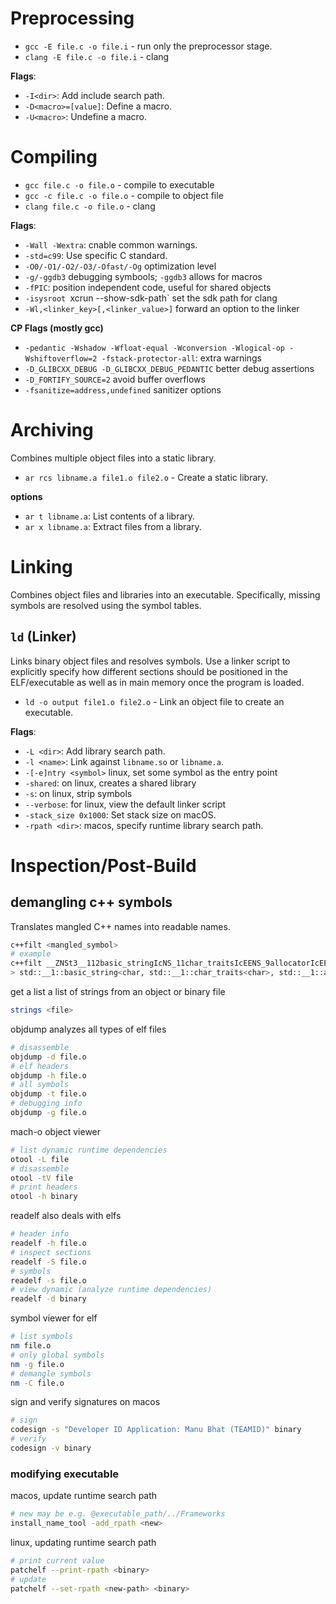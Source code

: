 # Preprocessing
- `gcc -E file.c -o file.i` - run only the preprocessor stage.
- `clang -E file.c -o file.i` - clang

**Flags**:
- `-I<dir>`: Add include search path.
- `-D<macro>=[value]`: Define a macro.
- `-U<macro>`: Undefine a macro.

# Compiling
- `gcc file.c -o file.o` - compile to executable
- `gcc -c file.c -o file.o` - compile to object file
- `clang file.c -o file.o` - clang

**Flags**:
- `-Wall -Wextra`: cnable common warnings.
- `-std=c99`: Use specific C standard.
- `-O0/-O1/-O2/-O3/-Ofast/-Og` optimization level
- `-g/-ggdb3` debugging symbools; `-ggdb3` allows for macros
- `-fPIC`: position independent code, useful for shared objects
- `-isysroot `xcrun --show-sdk-path` set the sdk path for clang
- `-Wl,<linker_key>[,<linker_value>]` forward an option to the linker

**CP Flags (mostly gcc)**
- `-pedantic -Wshadow -Wfloat-equal -Wconversion -Wlogical-op -Wshiftoverflow=2 -fstack-protector-all`: extra warnings
- `-D_GLIBCXX_DEBUG -D_GLIBCXX_DEBUG_PEDANTIC` better debug assertions
- `-D_FORTIFY_SOURCE=2` avoid buffer overflows
- `-fsanitize=address,undefined` sanitizer options

# Archiving
Combines multiple object files into a static library.

- `ar rcs libname.a file1.o file2.o` - Create a static library.

**options**
- `ar t libname.a`: List contents of a library.
- `ar x libname.a`: Extract files from a library.

# Linking
Combines object files and libraries into an executable. Specifically, missing symbols are resolved using the symbol tables.

## `ld` (Linker)
Links binary object files and resolves symbols. Use a linker script to explicitly specify how different sections should be positioned in the ELF/executable as well as in main memory once the program is loaded.

- `ld -o output file1.o file2.o` - Link an object file to create an executable.

**Flags**:
- `-L <dir>`: Add library search path.
- `-l <name>`: Link against `libname.so` or `libname.a`.
- `-[-e]ntry <symbol>` linux, set some symbol as the entry point
- `-shared`: on linux, creates a shared library
- `-s`: on linux, strip symbols
- `--verbose`: for linux, view the default linker script
- `-stack_size 0x1000`: Set stack size on macOS.
- `-rpath <dir>`: macos, specify runtime library search path.

# Inspection/Post-Build

## demangling c++ symbols
Translates mangled C++ names into readable names.
```bash
c++filt <mangled_symbol>
# example
c++filt __ZNSt3__112basic_stringIcNS_11char_traitsIcEENS_9allocatorIcEEEC1B8ne180100ILi0EEEPKc
> std::__1::basic_string<char, std::__1::char_traits<char>, std::__1::allocator<char>>::basic_string[abi:ne180100]<0>(char const*)
```

get a list a list of strings from an object or binary file
```bash
strings <file>
```

objdump analyzes all types of elf files
```bash
# disassemble
objdump -d file.o
# elf headers
objdump -h file.o
# all symbols
objdump -t file.o
# debugging info
objdump -g file.o
```

mach-o object viewer
```bash
# list dynamic runtime dependencies
otool -L file
# disassemble
otool -tV file
# print headers
otool -h binary
```

readelf also deals with elfs
```bash
# header info
readelf -h file.o
# inspect sections
readelf -S file.o
# symbols
readelf -s file.o
# view dynamic (analyze runtime dependencies)
readelf -d binary
```

symbol viewer for elf
```bash
# list symbols
nm file.o
# only global symbols
nm -g file.o
# demangle symbols
nm -C file.o
```

sign and verify signatures on macos
```bash
# sign
codesign -s "Developer ID Application: Manu Bhat (TEAMID)" binary
# verify
codesign -v binary
```

### modifying executable
macos, update runtime search path
```bash
# new may be e.g. @executable_path/../Frameworks
install_name_tool -add_rpath <new>
```

linux, updating runtime search path
```bash
# print current value
patchelf --print-rpath <binary>
# update
patchelf --set-rpath <new-path> <binary>
```
